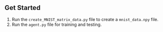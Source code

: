 ## Get Started

1. Run the `create_MNIST_matrix_data.py` file to create a `mnist_data.npy` file.
2. Run the `agent.py` file for training and testing.
